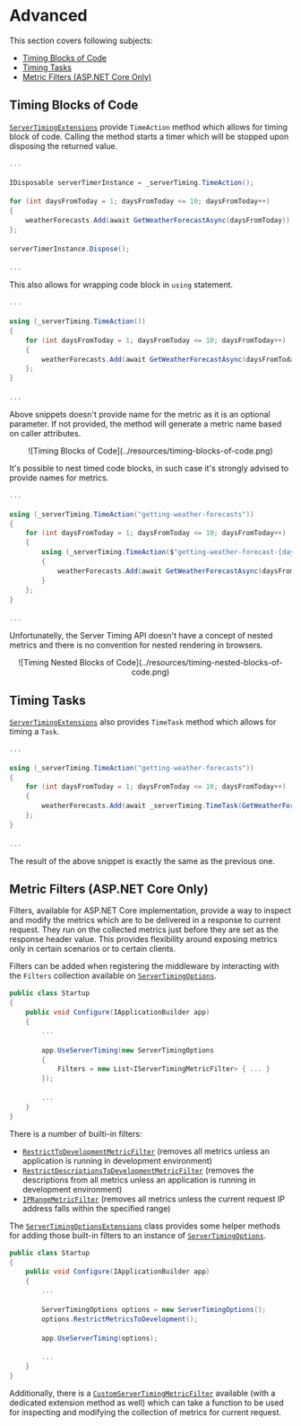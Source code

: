 ﻿# Advanced

This section covers following subjects:

- [Timing Blocks of Code](#timing-blocks-of-code)
- [Timing Tasks](#timing-tasks)
- [Metric Filters (ASP.NET Core Only)](#metric-filters-aspnet-core-only)

## Timing Blocks of Code

[`ServerTimingExtensions`](../api/Lib.ServerTiming.ServerTimingExtensions.html) provide `TimeAction` method which allows for timing block of code. Calling the method starts a timer which will be stopped upon disposing the returned value.

```cs
...

IDisposable serverTimerInstance = _serverTiming.TimeAction();

for (int daysFromToday = 1; daysFromToday <= 10; daysFromToday++)
{
    weatherForecasts.Add(await GetWeatherForecastAsync(daysFromToday));
};

serverTimerInstance.Dispose();

...
```

This also allows for wrapping code block in `using` statement.

```cs
...

using (_serverTiming.TimeAction())
{
    for (int daysFromToday = 1; daysFromToday <= 10; daysFromToday++)
    {
        weatherForecasts.Add(await GetWeatherForecastAsync(daysFromToday));
    };
}

...
```

Above snippets doesn't provide name for the metric as it is an optional parameter. If not provided, the method will generate a metric name based on caller attributes.

<center>![Timing Blocks of Code](../resources/timing-blocks-of-code.png)</center>

It's possible to nest timed code blocks, in such case it's strongly advised to provide names for metrics.

```cs
...

using (_serverTiming.TimeAction("getting-weather-forecasts"))
{
    for (int daysFromToday = 1; daysFromToday <= 10; daysFromToday++)
    {
        using (_serverTiming.TimeAction($"getting-weather-forecast-{daysFromToday}"))
        {
            weatherForecasts.Add(await GetWeatherForecastAsync(daysFromToday));
        }
    };
}

...
```

Unfortunatelly, the Server Timing API doesn't have a concept of nested metrics and there is no convention for nested rendering in browsers.

<center>![Timing Nested Blocks of Code](../resources/timing-nested-blocks-of-code.png)</center>

## Timing Tasks

[`ServerTimingExtensions`](../api/Lib.ServerTiming.ServerTimingExtensions.html) also provides `TimeTask` method which allows for timing a `Task`.

```cs
...

using (_serverTiming.TimeAction("getting-weather-forecasts"))
{
    for (int daysFromToday = 1; daysFromToday <= 10; daysFromToday++)
    {
        weatherForecasts.Add(await _serverTiming.TimeTask(GetWeatherForecastAsync(daysFromToday), $"getting-weather-forecast-{daysFromToday}"));
    };
}

...
```

The result of the above snippet is exactly the same as the previous one.

## Metric Filters (ASP.NET Core Only)

Filters, available for ASP.NET Core implementation, provide a way to inspect and modify the metrics which are to be delivered in a response to current request. They run on the collected metrics just before they are set as the response header value. This provides flexibility around exposing metrics only in certain scenarios or to certain clients.

Filters can be added when registering the middleware by interacting with the `Filters` collection available on [`ServerTimingOptions`](../api/Lib.AspNetCore.ServerTiming.ServerTimingOptions.html).

```cs
public class Startup
{
    public void Configure(IApplicationBuilder app)
    {
        ...

        app.UseServerTiming(new ServerTimingOptions
        {
            Filters = new List<IServerTimingMetricFilter> { ... }
        });
			
		...
    }
}
```

There is a number of builti-in filters:

* [`RestrictToDevelopmentMetricFilter`](../api/Lib.AspNetCore.ServerTiming.Filters.RestrictToDevelopmentMetricFilter.html) (removes all metrics unless an application is running in development environment)
* [`RestrictDescriptionsToDevelopmentMetricFilter`](../api/Lib.AspNetCore.ServerTiming.Filters.RestrictDescriptionsToDevelopmentMetricFilter.html) (removes the descriptions from all metrics unless an application is running in development environment)
* [`IPRangeMetricFilter`](../api/Lib.AspNetCore.ServerTiming.Filters.IPRangeMetricFilter.html) (removes all metrics unless the current request IP address falls within the specified range)

The [`ServerTimingOptionsExtensions`](../api/Lib.AspNetCore.ServerTiming.ServerTimingOptionsExtensions.html) class provides some helper methods for adding those built-in filters to an instance of [`ServerTimingOptions`](../api/Lib.AspNetCore.ServerTiming.ServerTimingOptions.html).

```cs
public class Startup
{
    public void Configure(IApplicationBuilder app)
    {
        ...
			
        ServerTimingOptions options = new ServerTimingOptions();
        options.RestrictMetricsToDevelopment();

		app.UseServerTiming(options);
			
		...
    }
}
```

Additionally, there is a [`CustomServerTimingMetricFilter`](../api/Lib.AspNetCore.ServerTiming.Filters.CustomServerTimingMetricFilter.html) available (with a dedicated extension method as well) which can take a function to be used for inspecting and modifying the collection of metrics for current request.